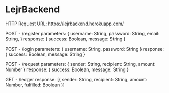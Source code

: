 # LejrBackend

HTTP Request URL: https://lejrbackend.herokuapp.com/

POST - /register
parameters: {
    username: String,
    password: String,
    email: String,
}
response: {
    success: Boolean,
    message: String
}

POST - /login
parameters: {
    username: String,
    password: String
}
response: {
    success: Boolean,
    message: String
}

POST - /request
parameters: {
    sender: String,
    recipient: String,
    amount: Number
}
response: {
    success: Boolean,
    message: String
}

GET - /ledger
response: [{
    sender: String,
    recipient: String,
    amount: Number,
    fulfilled: Boolean
}]